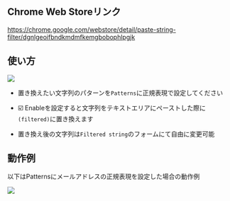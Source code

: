 ## Chrome Web Storeリンク
https://chrome.google.com/webstore/detail/paste-string-filter/dgnlgeoifbndkmdmfkemgbobophlpgjk

## 使い方
<div align="left">
  <img src="https://user-images.githubusercontent.com/17349045/128621544-76021af7-28ac-495e-98f4-78c228db40af.png">
</div>

- 置き換えたい文字列のパターンを`Patterns`に正規表現で設定してください

- :ballot_box_with_check: Enableを設定すると文字列をテキストエリアにペーストした際に`(filtered)`に置き換えます

- 置き換え後の文字列は`Filtered string`のフォームにて自由に変更可能

## 動作例
以下はPatternsにメールアドレスの正規表現を設定した場合の動作例
<div align="left">
  <img src="https://user-images.githubusercontent.com/17349045/124388973-24bd2680-dd20-11eb-9040-ab9d8a84d913.gif">
</div>
